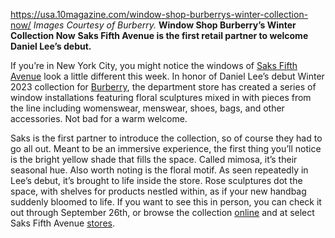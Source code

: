 https://usa.10magazine.com/window-shop-burberrys-winter-collection-now/
_Images Courtesy of Burberry._
**Window Shop Burberry’s Winter Collection Now**
**Saks Fifth Avenue is the first retail partner to welcome Daniel Lee’s debut.** 

If you’re in New York City, you might notice the windows of [Saks Fifth Avenue](https://www.saksfifthavenue.com/) look a little different this week. In honor of Daniel Lee’s debut Winter 2023 collection for [Burberry](https://www.googleadservices.com/pagead/aclk?sa=L&ai=DChcSEwiIieae77qBAxUDT0cBHUgtBH8YABAAGgJxdQ&ase=2&gclid=CjwKCAjwsKqoBhBPEiwALrrqiKBIGcqtUkFgxWjhXJvqPb2Hj29hNhDdtFx9It-asWE6zyo68SOlthoCOZAQAvD_BwE&ohost=www.google.com&cid=CAESaOD2Dhcri7vRjruEY3nNK6lH6QUolqXJjZnWC2x6TXTxTQj3Z8gyjQwLOKty5lJzqRtZPzNfY3ZTEZjI1Hhz6Xa-RYmCm3TdTKoPudgFltYlCn2YeMVwrWjQWlKcrBJVmI0VTu7kgVDl&sig=AOD64_3LhrhxlxwMEfKF0qy6tnuk6NuwzA&q&nis=4&adurl&ved=2ahUKEwjmptqe77qBAxXQF1kFHQxbC9cQ0Qx6BAgOEAE), the department store has created a series of window installations featuring floral sculptures mixed in with pieces from the line including womenswear, menswear, shoes, bags, and other accessories. Not bad for a warm welcome.

Saks is the first partner to introduce the collection, so of course they had to go all out. Meant to be an immersive experience, the first thing you’ll notice is the bright yellow shade that fills the space. Called mimosa, it’s their seasonal hue. Also worth noting is the floral motif. As seen repeatedly in Lee’s debut, it’s brought to life inside the store. Rose sculptures dot the space, with shelves for products nestled within, as if your new handbag suddenly bloomed to life. If you want to see this in person, you can check it out through September 26th, or browse the collection [online](https://www.saksfifthavenue.com/brand/burberry) and at select Saks Fifth Avenue [stores](https://www.saksfifthavenue.com/locations).